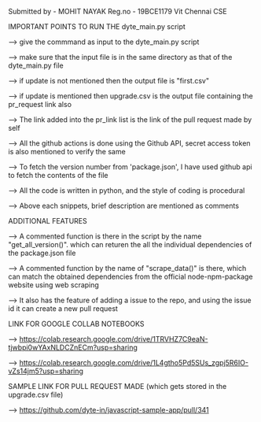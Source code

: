 Submitted by -  MOHIT NAYAK
Reg.no - 19BCE1179
Vit Chennai CSE


IMPORTANT POINTS TO RUN THE dyte_main.py script

--> give the commmand as input to the dyte_main.py script

--> make sure that the input file is in the same directory as that of the dyte_main.py file

--> if update is not mentioned then the output file is "first.csv"

--> if update is mentioned then upgrade.csv is the output file containing the pr_request link also

--> The link added into the pr_link list is the link of the pull request made by self

--> All the github actions is done using the Github API, secret access token is also mentioned to verify the same

--> To fetch the version number from 'package.json', I have used github api to fetch the contents of the file

--> All the code is written in python, and the style of coding is procedural

-->  Above each snippets, brief description are mentioned as comments

ADDITIONAL FEATURES

--> A commented function is there in the script by the name "get_all_version()". which can returen the all the individual dependencies of the package.json file

--> A commented function by the name of "scrape_data()" is there, which can match the obtained dependencies from the official node-npm-package website using web scraping

--> It also has the feature of adding a issue to the repo, and using the issue id it can create a new pull request


LINK FOR GOOGLE COLLAB NOTEBOOKS

-->  https://colab.research.google.com/drive/1TRVHZ7C9eaN-tjwbpi0wYAxNLDCZnECm?usp=sharing

-->  https://colab.research.google.com/drive/1L4gtho5Pd5SUs_zgpj5R6IO-vZs14jm5?usp=sharing

SAMPLE LINK FOR PULL REQUEST MADE (which gets stored in the upgrade.csv file)

-->  https://github.com/dyte-in/javascript-sample-app/pull/341

